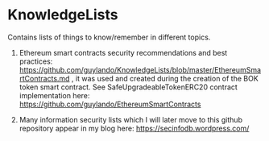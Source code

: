 # KnowledgeLists
Contains lists of things to know/remember in different topics.

1. Ethereum smart contracts security recommendations and best practices: https://github.com/guylando/KnowledgeLists/blob/master/EthereumSmartContracts.md
, it was used and created during the creation of the BOK token smart contract. See SafeUpgradeableTokenERC20 contract implementation here: https://github.com/guylando/EthereumSmartContracts

2. Many information security lists which I will later move to this github repository appear in my blog here: https://secinfodb.wordpress.com/
